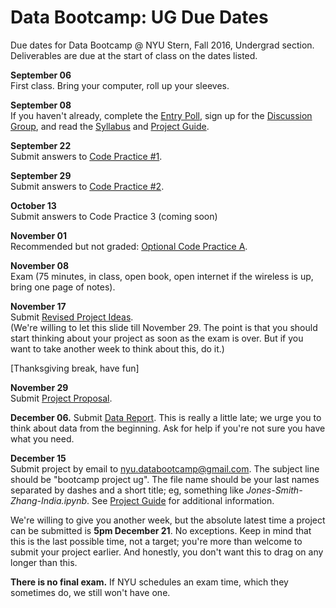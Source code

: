 # Data Bootcamp:  UG Due Dates

Due dates for Data Bootcamp @ NYU Stern, Fall 2016, Undergrad section.  Deliverables are due at the start of class on the dates listed.

**September 06** <br> First class.  Bring your computer, roll up your sleeves.

**September 08** <br> If you haven't already, complete the [Entry Poll](https://docs.google.com/forms/d/e/1FAIpQLSdiVdav2f6RFCiopp3MGHZRX6PKR5MA77z2NrFrdXV8eFFgaQ/viewform), sign up for the [Discussion Group](https://piazza.com/nyu/fall2016/econub0232), and read the [Syllabus](https://github.com/NYUDataBootcamp/Materials/blob/master/Documents/bootcamp_syllabus.pdf) and [Project Guide](https://github.com/NYUDataBootcamp/Materials/blob/master/Documents/bootcamp_project.pdf).

**September 22** <br> Submit answers to [Code Practice #1](https://github.com/NYUDataBootcamp/Materials/blob/master/Documents/bootcamp_practice_1.pdf).

**September 29** <br> Submit answers to [Code Practice #2](https://github.com/NYUDataBootcamp/Materials/blob/master/Documents/bootcamp_practice_2.pdf).   

**October 13** <br> Submit answers to Code Practice 3 (coming soon) <!-- [Code Practice #3](https://github.com/NYUDataBootcamp/Materials/blob/master/Documents/bootcamp_practice_3.pdf). -->

**November 01** <br> Recommended but not graded:  [Optional Code Practice A](https://github.com/NYUDataBootcamp/Materials/blob/master/Code/IPython/bootcamp_practice_a.ipynb).

**November 08** <br> Exam (75 minutes, in class, open book, open internet if the wireless is up, bring one page of notes).

**November 17** <br> Submit [Revised Project Ideas](https://github.com/NYUDataBootcamp/Materials/blob/master/Documents/bootcamp_project.pdf). <br> (We're willing to let this slide till November 29.  The point is that you should start thinking about your project as soon as the exam is over.  But if you want to take another week to think about this, do it.)

[Thanksgiving break, have fun]

**November 29** <br> Submit [Project Proposal](https://github.com/NYUDataBootcamp/Materials/blob/master/Documents/bootcamp_project.pdf).

**December 06.** Submit [Data Report](https://github.com/NYUDataBootcamp/Materials/blob/master/Documents/bootcamp_project.pdf).  This is really a little late; we urge you to think about data from the beginning. Ask for help if you're not sure you have what you need.

**December 15** <br> Submit project by email to nyu.databootcamp@gmail.com. The subject line should be "bootcamp project ug".  The file name should be your last names separated by dashes and a short title;  eg, something like *Jones-Smith-Zhang-India.ipynb*. See [Project Guide](https://github.com/NYUDataBootcamp/Materials/blob/master/Documents/bootcamp_project.pdf) for additional information.

We're willing to give you another week, but the absolute latest time a project can be submitted is **5pm December 21**.  No exceptions.  Keep in mind that this is the last possible time, not a target; you're more than welcome to submit your project earlier.  And honestly, you don't want this to drag on any longer than this.

 **There is no final exam.** If NYU schedules an exam time, which they sometimes do, we still won't have one.
